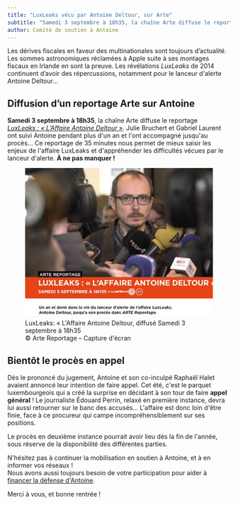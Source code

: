 ```yaml
---
title: "LuxLeaks vécu par Antoine Deltour, sur Arte"
subtitle: "Samedi 3 septembre à 18h35, la chaîne Arte diffuse le reportage <i>LuxLeaks&nbsp;: «&nbsp;L’Affaire Antoine Deltour&nbsp;»</i>"
author: Comité de soutien à Antoine
---
```


Les dérives fiscales en faveur des multinationales sont toujours d’actualité. Les sommes astronomiques réclamées à Apple suite à ses montages fiscaux en Irlande en sont la preuve. Les révélations _LuxLeaks_ de 2014 continuent d’avoir des répercussions, notamment pour le lanceur d'alerte Antoine Deltour…

## Diffusion d’un reportage Arte sur Antoine

**Samedi 3 septembre à 18h35**, la chaîne Arte diffuse le reportage [_LuxLeaks&nbsp;: «&nbsp;L’Affaire Antoine Deltour&nbsp;»_](http://info.arte.tv/fr/luxleaks-laffaire-antoine-deltour). Julie Bruchert et Gabriel Laurent ont suivi Antoine pendant plus d'un an et l'ont accompagné jusqu'au procès… Ce reportage de 35 minutes nous permet de mieux saisir les enjeux de l'affaire LuxLeaks et d'appréhender les difficultés vécues par le lanceur d'alerte. **À ne pas manquer&nbsp;!**


<figure>
  <img src="/images/news/2016-09-01-arte-reportage.jpg" alt="Capture d'écrand du reportage Arte sur Antoine Deltour"/>
  <figcaption>LuxLeaks: « L'Affaire Antoine Deltour, diffusé Samedi 3 septembre à 18h35<br/>&copy; Arte Reportage – Capture d'écran</figcaption>
</figure>

## Bientôt le procès en appel 

Dès le prononcé du jugement, Antoine et son co-inculpé Raphaël Halet avaient annoncé leur intention de faire appel. Cet été, c'est le parquet luxembourgeois qui a créé la surprise en décidant à son tour de faire **appel général**&nbsp;! Le journaliste Édouard Perrin, relaxé en première instance, devra lui aussi retourner sur le banc des accusés… L'affaire est donc loin d'être finie, face à ce procureur qui campe incompréhensiblement sur ses positions.

Le procès en deuxième instance pourrait avoir lieu dès la fin de l'année, sous réserve de la disponibilité des différentes parties.

N'hésitez pas à continuer la mobilisation en soutien à Antoine, et à en informer vos réseaux&nbsp;!  
Nous avons aussi toujours besoin de votre participation pour aider à [financer la défense d'Antoine](/don).

Merci à vous, et bonne rentrée&nbsp;!
